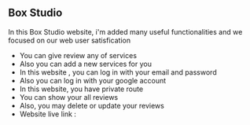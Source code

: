 <h2 className="text-center">Box Studio</h2>
<p>In this Box Studio website, i'm added many useful functionalities and we focused on our web user satisfication</p>
<ul>
    <li>You can give review any of services</li>
    <li>Also you can add a new services for you</li>
    <li>In this website , you can log in with your email and password</li>
    <li>Also you can log in with your google account </li>
    <li>In this website, you have private route</li>
    <li>You can show your all reviews</li>
    <li>Also, you may delete or update your reviews</li>
    <li>Website live link : </li>
</ul>